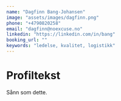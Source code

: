 ```yaml
---
name: "Dagfinn Bang-Johansen"
image: "assets/images/dagfinn.png"
phone: "+4790820258"
email: "dagfinn@noexcuse.no"
linkedin: "https://linkedin.com/in/bang"
booking_url: ""
keywords: "ledelse, kvalitet, logistikk"
---
```


# Profiltekst

Sånn som dette.
